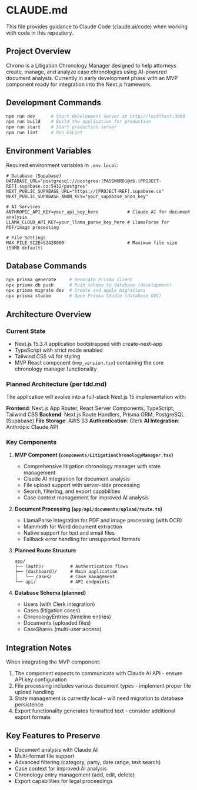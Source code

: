 # CLAUDE.md

This file provides guidance to Claude Code (claude.ai/code) when working with code in this repository.

## Project Overview

Chrono is a Litigation Chronology Manager designed to help attorneys create, manage, and analyze case chronologies using AI-powered document analysis. Currently in early development phase with an MVP component ready for integration into the Next.js framework.

## Development Commands

```bash
npm run dev      # Start development server at http://localhost:3000
npm run build    # Build the application for production
npm run start    # Start production server
npm run lint     # Run ESLint
```

## Environment Variables

Required environment variables in `.env.local`:
```
# Database (Supabase)
DATABASE_URL="postgresql://postgres:[PASSWORD]@db.[PROJECT-REF].supabase.co:5432/postgres"
NEXT_PUBLIC_SUPABASE_URL="https://[PROJECT-REF].supabase.co"
NEXT_PUBLIC_SUPABASE_ANON_KEY="your_supabase_anon_key"

# AI Services
ANTHROPIC_API_KEY=your_api_key_here           # Claude AI for document analysis
LLAMA_CLOUD_API_KEY=your_llama_parse_key_here # LlamaParse for PDF/image processing

# File Settings
MAX_FILE_SIZE=52428800                        # Maximum file size (50MB default)
```

## Database Commands

```bash
npx prisma generate     # Generate Prisma client
npx prisma db push      # Push schema to database (development)
npx prisma migrate dev  # Create and apply migrations
npx prisma studio       # Open Prisma Studio (database GUI)
```

## Architecture Overview

### Current State
- Next.js 15.3.4 application bootstrapped with create-next-app
- TypeScript with strict mode enabled
- Tailwind CSS v4 for styling
- MVP React component (`mvp_version.tsx`) containing the core chronology manager functionality

### Planned Architecture (per tdd.md)

The application will evolve into a full-stack Next.js 15 implementation with:

**Frontend**: Next.js App Router, React Server Components, TypeScript, Tailwind CSS
**Backend**: Next.js Route Handlers, Prisma ORM, PostgreSQL (Supabase)
**File Storage**: AWS S3
**Authentication**: Clerk
**AI Integration**: Anthropic Claude API

### Key Components

1. **MVP Component (`components/LitigationChronologyManager.tsx`)**
   - Comprehensive litigation chronology manager with state management
   - Claude AI integration for document analysis
   - File upload support with server-side processing
   - Search, filtering, and export capabilities
   - Case context management for improved AI analysis

2. **Document Processing (`app/api/documents/upload/route.ts`)**
   - LlamaParse integration for PDF and image processing (with OCR)
   - Mammoth for Word document extraction
   - Native support for text and email files
   - Fallback error handling for unsupported formats

3. **Planned Route Structure**
   ```
   app/
   ├── (auth)/          # Authentication flows
   ├── (dashboard)/     # Main application
   │   └── cases/       # Case management
   └── api/             # API endpoints
   ```

4. **Database Schema (planned)**
   - Users (with Clerk integration)
   - Cases (litigation cases)
   - ChronologyEntries (timeline entries)
   - Documents (uploaded files)
   - CaseShares (multi-user access)

## Integration Notes

When integrating the MVP component:
1. The component expects to communicate with Claude AI API - ensure API key configuration
2. File processing includes various document types - implement proper file upload handling
3. State management is currently local - will need migration to database persistence
4. Export functionality generates formatted text - consider additional export formats

## Key Features to Preserve

- Document analysis with Claude AI
- Multi-format file support
- Advanced filtering (category, party, date range, text search)
- Case context for improved AI analysis
- Chronology entry management (add, edit, delete)
- Export capabilities for legal proceedings